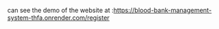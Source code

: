 can see the demo of the website at :https://blood-bank-management-system-thfa.onrender.com/register 



